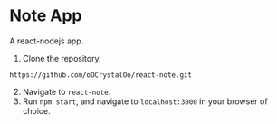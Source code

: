 # Note App

A react-nodejs app.

1. Clone the repository.
```
https://github.com/oOCrystalOo/react-note.git
```
2. Navigate to `react-note`.
3. Run `npm start`, and navigate to `localhost:3000` in your browser of choice.